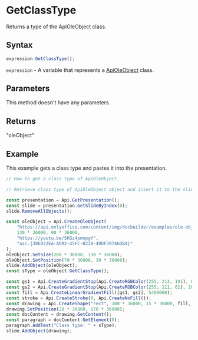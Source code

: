 # GetClassType

Returns a type of the ApiOleObject class.

## Syntax

```javascript
expression.GetClassType();
```

`expression` - A variable that represents a [ApiOleObject](../ApiOleObject.md) class.

## Parameters

This method doesn't have any parameters.

## Returns

"oleObject"

## Example

This example gets a class type and pastes it into the presentation.

```javascript editor-pptx
// How to get a class type of ApiOleObject.

// Retrieve class type of ApiOleObject object and insert it to the slide.

const presentation = Api.GetPresentation();
const slide = presentation.GetSlideByIndex(0);
slide.RemoveAllObjects();

const oleObject = Api.CreateOleObject(
	"https://api.onlyoffice.com/content/img/docbuilder/examples/ole-object-image.png",
	130 * 36000, 90 * 36000,
	"https://youtu.be/SKGz4pmnpgY",
	"asc.{38E022EA-AD92-45FC-B22B-49DF39746DB4}"
);
oleObject.SetSize(200 * 36000, 130 * 36000);
oleObject.SetPosition(70 * 36000, 30 * 36000);
slide.AddObject(oleObject);
const sType = oleObject.GetClassType();

const gs1 = Api.CreateGradientStop(Api.CreateRGBColor(255, 213, 191), 0);
const gs2 = Api.CreateGradientStop(Api.CreateRGBColor(255, 111, 61), 100000);
const fill = Api.CreateLinearGradientFill([gs1, gs2], 5400000);
const stroke = Api.CreateStroke(0, Api.CreateNoFill());
const drawing = Api.CreateShape("rect", 300 * 36000, 15 * 36000, fill, stroke);
drawing.SetPosition(20 * 36000, 170 * 36000);
const docContent = drawing.GetContent();
const paragraph = docContent.GetElement(0);
paragraph.AddText("Class type: " + sType);
slide.AddObject(drawing);

```
